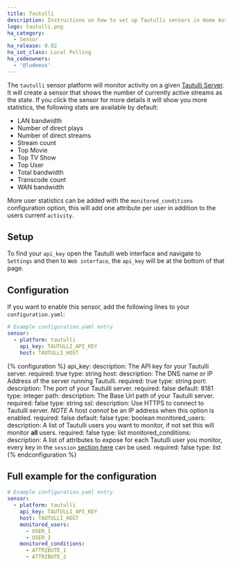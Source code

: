 ```yaml
---
title: Tautulli
description: Instructions on how to set up Tautulli sensors in Home Assistant.
logo: tautulli.png
ha_category:
  - Sensor
ha_release: 0.82
ha_iot_class: Local Polling
ha_codeowners:
  - '@ludeeus'
---
```


The `tautulli` sensor platform will monitor activity on a given [Tautulli Server][tautulli]. It will create a sensor that shows the number of currently active streams as the state. If you click the sensor for more details it will show you more statistics, the following stats are available by default:

- LAN bandwidth
- Number of direct plays
- Number of direct streams
- Stream count
- Top Movie
- Top TV Show
- Top User
- Total bandwidth
- Transcode count
- WAN bandwidth

More user statistics can be added with the `monitored_conditions` configuration option, this will add one attribute per user in addition to the users current `activity`.

## Setup

To find your `api_key` open the Tautulli web interface and navigate to `Settings` and then to `Web interface`, the `api_key` will be at the bottom of that page.

## Configuration

If you want to enable this sensor, add the following lines to your `configuration.yaml`:

```yaml
# Example configuration.yaml entry
sensor:
  - platform: tautulli
    api_key: TAUTULLI_API_KEY
    host: TAUTULLI_HOST
```

{% configuration %}
api_key:
  description: The API key for your Tautulli server.
  required: true
  type: string
host:
  description: The DNS name or IP Address of the server running Tautulli.
  required: true
  type: string
port:
  description: The port of your Tautulli server.
  required: false
  default: 8181
  type: integer
path:
  description: The Base Url path of your Tautulli server.
  required: false
  type: string
ssl:
  description: Use HTTPS to connect to Tautulli server. *NOTE* A host *cannot* be an IP address when this option is enabled.
  required: false
  default: false
  type: boolean
monitored_users:
  description: A list of Tautulli users you want to monitor, if not set this will monitor **all** users.
  required: false
  type: list
monitored_conditions:
  description: A list of attributes to expose for each Tautulli user you monitor, every key in the `session` [section here][tautulliapi] can be used.
  required: false
  type: list
{% endconfiguration %}

## Full example for the configuration

```yaml
# Example configuration.yaml entry
sensor:
  - platform: tautulli
    api_key: TAUTULLI_API_KEY
    host: TAUTULLI_HOST
    monitored_users:
      - USER_1
      - USER_2
    monitored_conditions:
      - ATTRIBUTE_1
      - ATTRIBUTE_2
```

[tautulli]: https://tautulli.com
[tautulliapi]: https://github.com/Tautulli/Tautulli/blob/master/API.md#get_activity
